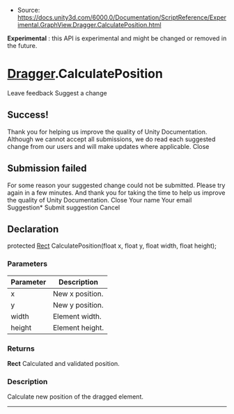 * Source: https://docs.unity3d.com/6000.0/Documentation/ScriptReference/Experimental.GraphView.Dragger.CalculatePosition.html

**Experimental** : this API is experimental and might be changed or removed in the future.
#  [Dragger](https://docs.unity3d.com/6000.0/Documentation/ScriptReference/Experimental.GraphView.Dragger.html).CalculatePosition
Leave feedback
Suggest a change
## Success!
Thank you for helping us improve the quality of Unity Documentation. Although we cannot accept all submissions, we do read each suggested change from our users and will make updates where applicable.
Close
## Submission failed
For some reason your suggested change could not be submitted. Please <a>try again</a> in a few minutes. And thank you for taking the time to help us improve the quality of Unity Documentation.
Close
Your name Your email Suggestion* Submit suggestion
Cancel
## Declaration
protected [Rect](https://docs.unity3d.com/6000.0/Documentation/ScriptReference/Rect.html) CalculatePosition(float x, float y, float width, float height); 
### Parameters
Parameter | Description  
---|---  
x | New x position.  
y | New y position.  
width | Element width.  
height | Element height.  
### Returns
**Rect** Calculated and validated position. 
### Description
Calculate new position of the dragged element.
* * *
